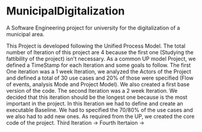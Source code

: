 # MunicipalDigitalization
A Software Engineering project for university for the digitalization of a municipal area.

This Project is developed following the Unified Process Model. The total number of Iteration of this project are 4 because the first one (Studying the fattibility of the project) isn't necessary.
As a common UP model Project, we defined a TimeStamp for each Iteration and some goals to follow.
The first One iteration was a 1 week Iteration, we analyzed the Actors of the Project and defined a total of 30 use cases and 20% of those were specified (Flow of events, analysis Mode and Project Model). We also created a first base version of the code.
The second Iteration was a 2 week Iteration. We decided that this iteration should be the longest one because is the most important in the project. In this Iteration we had to define and create an executable Baseline. We had to specified the 70/80% of the use cases
and we also had to add new ones. As required from the UP, we created the core code of the project.
Third Iteration ->
Fourth Itertaion ->

